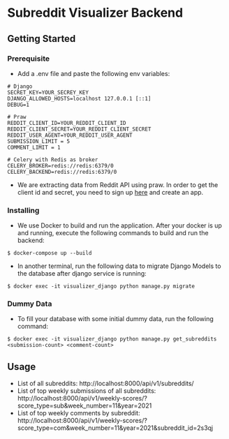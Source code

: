 # Subreddit Visualizer Backend

## Getting Started

### Prerequisite
* Add a .env file and paste the following env variables:
```
# Django
SECRET_KEY=YOUR_SECREY_KEY
DJANGO_ALLOWED_HOSTS=localhost 127.0.0.1 [::1]
DEBUG=1

# Praw
REDDIT_CLIENT_ID=YOUR_REDDIT_CLIENT_ID
REDDIT_CLIENT_SECRET=YOUR_REDDIT_CLIENT_SECRET
REDDIT_USER_AGENT=YOUR_REDDIT_USER_AGENT
SUBMISSION_LIMIT = 5
COMMENT_LIMIT = 1

# Celery with Redis as broker
CELERY_BROKER=redis://redis:6379/0
CELERY_BACKEND=redis://redis:6379/0
```

* We are extracting data from Reddit API using praw. In order to get the client id and secret, you need to sign up [here](https://www.reddit.com/prefs/apps) and create an app.

### Installing 
* We use Docker to build and run the application. After your docker is up and running, execute the following commands to build and run the backend:

```
$ docker-compose up --build
```
* In another terminal, run the following data to migrate Django Models to the database after django service is running:
```
$ docker exec -it visualizer_django python manage.py migrate
```

### Dummy Data
* To fill your database with some initial dummy data, run the following command:
```
$ docker exec -it visualizer_django python manage.py get_subreddits <submission-count> <comment-count>
```

## Usage
* List of all subreddits: http://localhost:8000/api/v1/subreddits/
* List of top weekly submissions of all subreddits: http://localhost:8000/api/v1/weekly-scores/?score_type=sub&week_number=11&year=2021
* List of top weekly comments by subreddit: http://localhost:8000/api/v1/weekly-scores/?score_type=com&week_number=11&year=2021&subreddit_id=2s3qj